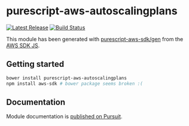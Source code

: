 # purescript-aws-autoscalingplans

[![Latest Release](https://pursuit.purescript.org/packages/purescript-aws-autoscalingplans/badge)](https://pursuit.purescript.org/packages/purescript-aws-autoscalingplans)
[![Build Status](https://app.wercker.com/status/5909b9e96d1080804b17a28f72f87b6b/s/master)](https://app.wercker.com/project/byKey/5909b9e96d1080804b17a28f72f87b6b)

This module has been generated with [purescript-aws-sdk/gen](https://github.com/purescript-aws-sdk/gen) from the [AWS SDK JS](https://github.com/aws/aws-sdk-js).

## Getting started

```sh
bower install purescript-aws-autoscalingplans
npm install aws-sdk # bower package seems broken :(
```

## Documentation

Module documentation is [published on Pursuit](http://pursuit.purescript.org/packages/purescript-aws-autoscalingplans).

